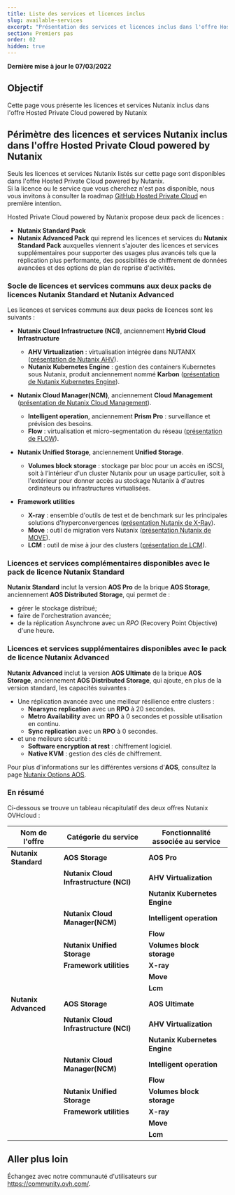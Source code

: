 ```yaml
---
title: Liste des services et licences inclus
slug: available-services
excerpt: "Présentation des services et licences inclus dans l'offre Hosted Private Cloud powered by Nutanix"
section: Premiers pas
order: 02
hidden: true
---
```


**Dernière mise à jour le 07/03/2022**

## Objectif

Cette page vous présente les licences et services Nutanix inclus dans l'offre Hosted Private Cloud powered by Nutanix

## Périmètre des licences et services Nutanix inclus dans l'offre Hosted Private Cloud powered by Nutanix

Seuls les licences et services Nutanix listés sur cette page sont disponibles dans l'offre Hosted Private Cloud powered by Nutanix.<br>
Si la licence ou le service que vous cherchez n'est pas disponible, nous vous invitons à consulter la roadmap [GitHub Hosted Private Cloud](https://github.com/ovh/hosted-private-cloud-roadmap/projects/3) en première intention.

Hosted Private Cloud powered by Nutanix propose deux pack de licences :

- **Nutanix Standard Pack**
- **Nutanix Advanced Pack** qui reprend les licences et services du **Nutanix Standard Pack** auxquelles viennent s'ajouter des licences et services supplémentaires pour supporter des usages plus avancés tels que la réplication plus performante, des possibilités de chiffrement de données avancées et des options de plan de reprise d'activités. 

### Socle de licences et services communs aux deux packs de licences **Nutanix Standard** et **Nutanix Advanced**

Les licences et services communs aux deux packs de licences sont les suivants :

- **Nutanix Cloud Infrastructure (NCI)**, anciennement **Hybrid Cloud Infrastructure** 
    - **AHV Virtualization** : virtualisation intégrée dans NUTANIX ([présentation de Nutanix AHV](https://www.nutanix.com/products/ahv)).
    - **Nutanix Kubernetes Engine** : gestion des containers Kubernetes sous Nutanix, produit anciennement nommé **Karbon** ([présentation de Nutanix Kubernetes Engine](https://www.nutanix.com/products/karbon)).

- **Nutanix Cloud Manager(NCM)**, anciennement **Cloud Management** ([présentation de Nutanix Cloud Management](https://www.nutanix.com/products/cloud-manager/aiops)).
    - **Intelligent operation**, anciennement **Prism Pro** : surveillance et prévision des besoins.
    - **Flow** : virtualisation et micro-segmentation du réseau ([présentation de FLOW](https://www.nutanix.com/products/flow)).

- **Nutanix Unified Storage**, anciennement **Unified Storage**.
    - **Volumes block storage** : stockage par bloc pour un accès en iSCSI, soit à l’intérieur d'un cluster Nutanix pour un usage particulier, soit à l'extérieur pour donner accès au stockage Nutanix à d'autres ordinateurs ou infrastructures virtualisées.

- **Framework utilities**
    + **X-ray** : ensemble d'outils de test et de benchmark sur les principales solutions d'hyperconvergences ([présentation Nutanix de X-Ray](https://www.nutanix.com/products/x-ray)).
    + **Move** :  outil de migration vers Nutanix ([présentation Nutanix de MOVE](https://www.nutanix.com/products/move)).
    + **LCM** : outil de mise à jour des clusters ([présentation de LCM](https://www.nutanix.com/products/life-cycle-manager)).

### Licences et services complémentaires disponibles avec le pack de licence **Nutanix Standard**

**Nutanix Standard** inclut la version **AOS Pro** de la brique **AOS Storage**, anciennement **AOS Distributed Storage**, qui permet de :

- gérer le stockage distribué;
- faire de l'orchestration avancée;
- de la réplication Asynchrone avec un *RPO* (Recovery Point Objective) d'une heure.

### Licences et services supplémentaires disponibles avec le pack de licence **Nutanix Advanced**

**Nutanix Advanced** inclut la version **AOS Ultimate** de la brique **AOS Storage**, anciennement **AOS Distributed Storage**, qui ajoute, en plus de la version standard, les capacités suivantes :

- Une réplication avancée avec une meilleur résilience entre clusters :
    - **Nearsync replication** avec un **RPO** à 20 secondes.
    - **Metro Availability** avec un **RPO** à 0 secondes et possible utilisation en continu.
    - **Sync replication** avec un **RPO** à 0 secondes.
- et une meileure sécurité :
    - **Software encryption at rest** : chiffrement logiciel.
    - **Native KVM** : gestion des clés de chiffrement.

Pour plus d'informations sur les différentes versions d'**AOS**, consultez la page [Nutanix Options AOS](https://www.nutanix.com/products/software-options).

### En résumé

Ci-dessous se trouve un tableau récapitulatif des deux offres Nutanix OVHcloud :

| Nom de l'offre                | Catégorie du service                   | Fonctionnalité associée au service |
| ----------------------------- | -------------------------------------- | --------------------------------- |
| **Nutanix Standard**          | **AOS Storage**                        | **AOS Pro**                       |               
|                               | **Nutanix Cloud Infrastructure (NCI)** | **AHV Virtualization**            |
|                               |                                        | **Nutanix Kubernetes Engine**     |   
|                               | **Nutanix Cloud Manager(NCM)**         | **Intelligent operation**         | 
|                               |                                        | **Flow**                          |
|                               | **Nutanix Unified Storage**            | **Volumes block storage**         | 
|                               | **Framework utilities**                | **X-ray**                         |
|                               |                                        | **Move**                          |
|                               |                                        | **Lcm**                           |
| **Nutanix Advanced**          | **AOS Storage**                        | **AOS Ultimate**                  |
|                               | **Nutanix Cloud Infrastructure (NCI)** | **AHV Virtualization**            |
|                               |                                        | **Nutanix Kubernetes Engine**     |   
|                               | **Nutanix Cloud Manager(NCM)**         | **Intelligent operation**         | 
|                               |                                        | **Flow**                          |
|                               | **Nutanix Unified Storage**            | **Volumes block storage**         | 
|                               | **Framework utilities**                | **X-ray**                         |
|                               |                                        | **Move**                          |
|                               |                                        | **Lcm**                           |

## Aller plus loin

Échangez avec notre communauté d'utilisateurs sur <https://community.ovh.com/>.
